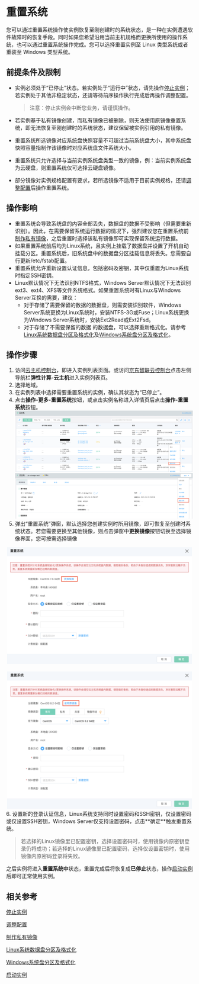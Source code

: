 # 重置系统

您可以通过重置系统操作使实例恢复至刚创建时的系统状态，是一种在实例遭遇软件故障时的恢复手段。同时如果您希望沿用当前主机规格而更换所使用的操作系统，也可以通过重置系统操作完成。您可以选择重置实例至 Linux 类型系统或者重装至 Windows 类型系统。



## 前提条件及限制

* 实例必须处于“已停止”状态。若实例处于“运行中”状态，请先操作[停止实例](Stop-Instance.md)；若实例处于其他非稳定状态，还请等待前序操作执行完成后再操作调整配置。
	
	>注意：停止实例会中断您业务，请谨慎操作。
* 若实例基于私有镜像创建，而私有镜像已被删除，则无法使用原镜像重置系统，即无法恢复至刚创建时的系统状态，建议保留被实例引用的私有镜像。
* 重置系统所选镜像对应系统盘快照容量不可超过当前系统盘大小，其中系统盘快照容量指制作该镜像时对应系统盘文件系统大小。
* 重置系统只允许选择与当前实例系统盘类型一致的镜像，例：当前实例系统盘为云硬盘，则重置系统仅可选择云硬盘镜像。
* 部分镜像对实例规格配置有要求，若所选镜像不适用于目前实例规格，还请[调整配置](Resize-Instance.md)后操作重置系统。

## 操作影响

* 重置系统会导致系统盘的内容全部丢失，数据盘的数据不受影响（但需要重新识别）。因此，在需要保留系统运行数据的情况下，强烈建议您在重置系统前[制作私有镜像](http://docs.jdcloud.com/cn/virtual-machines/create-private-image)，之后重置时选择该私有镜像即可实现保留系统运行数据。
* 如果重置系统前后均为Linux系统，且实例上挂载了数据盘并设置了开机自动挂载分区。重置系统后，旧系统盘中的数据盘分区挂载信息将丢失。您需要自行更新/etc/fstab配置。
* 重置系统允许重新设置认证信息，包括密码及密钥，其中仅重置为Linux系统时指定SSH密钥。
* Linux默认情况下无法识别NTFS格式，Windows Server默认情况下无法识别ext3、ext4、XFS等文件系统格式。如果重置系统时有Linux与Windows Server互换的需要，建议：
	* 对于存储了需要保留的数据的数据盘，则需安装识别软件，Windows Server系统更换为Linux系统时，安装NTFS-3G或Fuse；Linux系统更换为Windows Server系统时，安装Ext2Read或Ext2Fsd。
	* 对于存储了不需要保留的数据	的数据盘，可以选择重新格式化。请参考[Linux系统数据盘分区及格式化](http://docs.jdcloud.com/cn/cloud-disk-service/linux-partition)及[Windows系统盘分区及格式化](http://docs.jdcloud.com/cn/cloud-disk-service/windows-partition)。




## 操作步骤
1. 访问[云主机控制台](https://cns-console.jdcloud.com/host/compute/list)，即进入实例列表页面。或访问[京东智联云控制台](https://console.jdcloud.com)点击左侧导航栏**弹性计算-云主机**进入实例列表页。
2. 选择地域。
3. 在实例列表中选择需要重置系统的实例，确认其状态为“已停止”。
4. 点击**操作-更多-重置系统**按钮，或点击实例名称进入详情页后点击**操作-重置系统**按钮。
![](../../../../../image/vm/rebuild-1.png) ![](../../../../../image/vm/rebuild-2.png)
5. 弹出“重置系统”弹窗，默认选择您创建实例时所用镜像，即可恢复至创建时系统状态。若您需要更换至其他镜像，则点击弹窗中**更换镜像**按钮切换至选择镜像界面，您可按需选择镜像
<div align="center">
<img src="../../../../../image/vm/rebuild-3.png" width="500">
</div><br>
<div align="center">
<img src="../../../../../image/vm/rebuild-4.png" width="500">
</div>
6. 设置新的登录认证信息，Linux系统支持同时设置密码和SSH密钥，仅设置密码或仅设置SSH密钥，Windows Server仅支持设置密码，点击**确定**触发重置系统。<br />

 >若选择的Linux镜像里已配置密钥，选择设置密码时，使用镜像内原密钥登录仍将成功；若选择的Linux镜像里已配置密码，选择仅设置密钥时，使用镜像内原密码登录将失败。

之后实例将进入**重置系统中**状态，重置完成后将恢复成**已停止**状态，操作[启动实例](Start-Instance.md)后即可正常使用实例。

## 相关参考
[停止实例](Stop-Instance.md)

[调整配置](Resize-Instance.md)

[制作私有镜像](http://docs.jdcloud.com/cn/virtual-machines/create-private-image)

[Linux系统数据盘分区及格式化](http://docs.jdcloud.com/cn/cloud-disk-service/linux-partition)

[Windows系统盘分区及格式化](http://docs.jdcloud.com/cn/cloud-disk-service/windows-partition)

[启动实例](Start-Instance.md)

